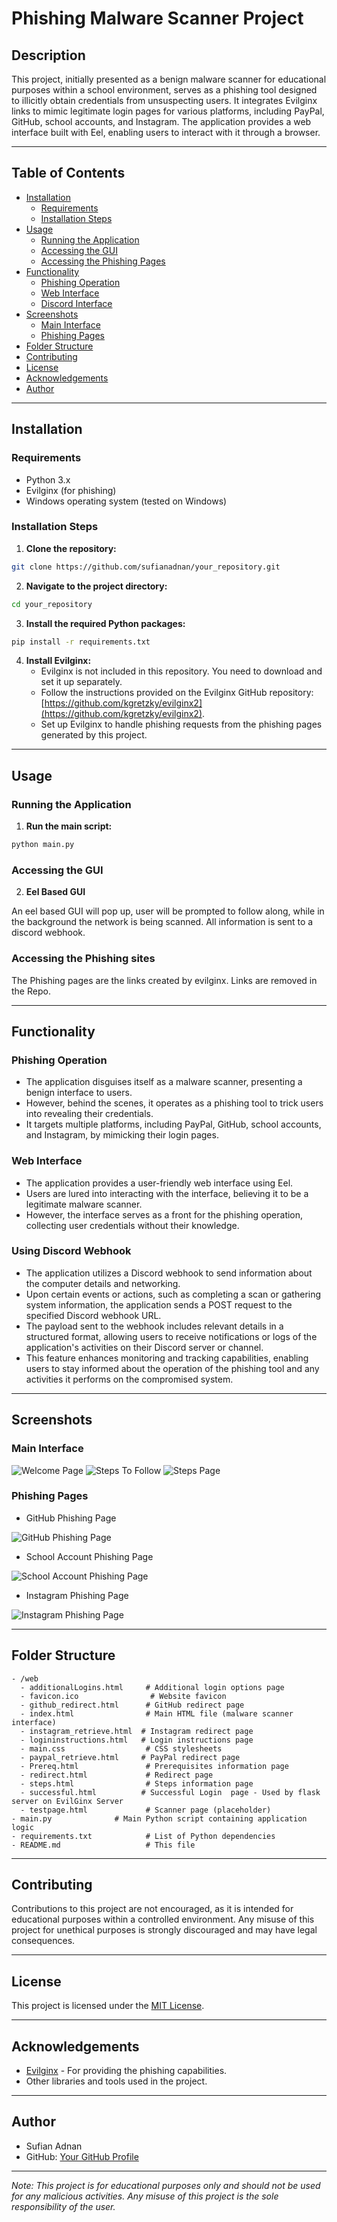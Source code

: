 # Phishing Malware Scanner Project

## Description

This project, initially presented as a benign malware scanner for educational purposes within a school environment, serves as a phishing tool designed to illicitly obtain credentials from unsuspecting users. It integrates Evilginx links to mimic legitimate login pages for various platforms, including PayPal, GitHub, school accounts, and Instagram. The application provides a web interface built with Eel, enabling users to interact with it through a browser.

---

## Table of Contents

- [Installation](#installation)
  - [Requirements](#requirements)
  - [Installation Steps](#installation-steps)
- [Usage](#usage)
  - [Running the Application](#running-the-application)
  - [Accessing the GUI](#accessing-the-gui)
  - [Accessing the Phishing Pages](#accessing-the-phishing-sites)
- [Functionality](#functionality)
  - [Phishing Operation](#phishing-operation)
  - [Web Interface](#web-interface)
  - [Discord Interface](#using-discord-webhook)
- [Screenshots](#screenshots)
  - [Main Interface](#main-interface)
  - [Phishing Pages](#phishing-pages)
- [Folder Structure](#folder-structure)
- [Contributing](#contributing)
- [License](#license)
- [Acknowledgements](#acknowledgements)
- [Author](#author)

---

## Installation

### Requirements

- Python 3.x
- Evilginx (for phishing)
- Windows operating system (tested on Windows)

### Installation Steps

1. **Clone the repository:**

```bash
git clone https://github.com/sufianadnan/your_repository.git
```

2. **Navigate to the project directory:**

```bash
cd your_repository
```

3. **Install the required Python packages:**

```bash
pip install -r requirements.txt
```

4. **Install Evilginx:**
   - Evilginx is not included in this repository. You need to download and set it up separately.
   - Follow the instructions provided on the Evilginx GitHub repository: [https://github.com/kgretzky/evilginx2](https://github.com/kgretzky/evilginx2).
   - Set up Evilginx to handle phishing requests from the phishing pages generated by this project.

---

## Usage

### Running the Application

1. **Run the main script:**

```bash
python main.py
```

### Accessing the GUI

2. **Eel Based GUI**

An eel based GUI will pop up, user will be prompted to follow along, while in the background the network is being scanned. All information is sent to a discord webhook.

### Accessing the Phishing sites

The Phishing pages are the links created by evilginx. Links are removed in the Repo.

---

## Functionality

### Phishing Operation

- The application disguises itself as a malware scanner, presenting a benign interface to users.
- However, behind the scenes, it operates as a phishing tool to trick users into revealing their credentials.
- It targets multiple platforms, including PayPal, GitHub, school accounts, and Instagram, by mimicking their login pages.

### Web Interface

- The application provides a user-friendly web interface using Eel.
- Users are lured into interacting with the interface, believing it to be a legitimate malware scanner.
- However, the interface serves as a front for the phishing operation, collecting user credentials without their knowledge.

### Using Discord Webhook

- The application utilizes a Discord webhook to send information about the computer details and networking.
- Upon certain events or actions, such as completing a scan or gathering system information, the application sends a POST request to the specified Discord webhook URL.
- The payload sent to the webhook includes relevant details in a structured format, allowing users to receive notifications or logs of the application's activities on their Discord server or channel.
- This feature enhances monitoring and tracking capabilities, enabling users to stay informed about the operation of the phishing tool and any activities it performs on the compromised system.

---

## Screenshots

### Main Interface

![Welcome Page](screenshots/welcome.png)
![Steps To Follow](screenshots/steps.png)
![Steps Page](screenshots/test.png)

### Phishing Pages

- GitHub Phishing Page

![GitHub Phishing Page](screenshots/github.png)

- School Account Phishing Page

![School Account Phishing Page](screenshots/login.png)

- Instagram Phishing Page

![Instagram Phishing Page](screenshots/instagram.png)

---

## Folder Structure

```
- /web
  - additionalLogins.html     # Additional login options page
  - favicon.ico                # Website favicon
  - github_redirect.html      # GitHub redirect page
  - index.html                # Main HTML file (malware scanner interface)
  - instagram_retrieve.html  # Instagram redirect page
  - logininstructions.html   # Login instructions page
  - main.css                  # CSS stylesheets
  - paypal_retrieve.html     # PayPal redirect page
  - Prereq.html               # Prerequisites information page
  - redirect.html             # Redirect page
  - steps.html                # Steps information page
  - successful.html          # Successful Login  page - Used by flask server on EvilGinx Server
  - testpage.html             # Scanner page (placeholder)
- main.py              # Main Python script containing application logic
- requirements.txt            # List of Python dependencies
- README.md                   # This file
```

---

## Contributing

Contributions to this project are not encouraged, as it is intended for educational purposes within a controlled environment. Any misuse of this project for unethical purposes is strongly discouraged and may have legal consequences.

---

## License

This project is licensed under the [MIT License](LICENSE).

---

## Acknowledgements

- [Evilginx](https://github.com/kgretzky/evilginx2) - For providing the phishing capabilities.
- Other libraries and tools used in the project.

---

## Author

- Sufian Adnan
- GitHub: [Your GitHub Profile](https://github.com/sufianadnan)

---

_Note: This project is for educational purposes only and should not be used for any malicious activities. Any misuse of this project is the sole responsibility of the user._

